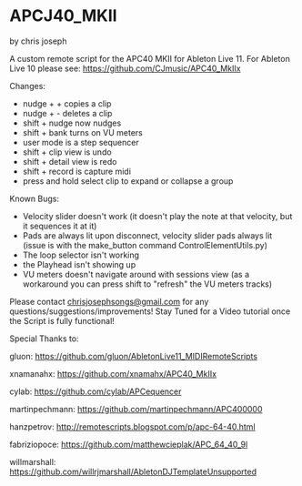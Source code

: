 # APCJ40_MKII
by chris joseph

A custom remote script for the APC40 MKII for Ableton Live 11. For Ableton Live 10 please see: https://github.com/CJmusic/APC40_MkIIx

Changes:

- nudge + + copies a clip
- nudge + - deletes a clip
- shift + nudge now nudges
- shift + bank turns on VU meters
- user mode is a step sequencer
- shift + clip view is undo
- shift + detail view is redo
- shift + record is capture midi
- press and hold select clip to expand or collapse a group

Known Bugs:

- Velocity slider doesn't work (it doesn't play the note at that velocity, but it sequences it at it)
- Pads are always lit upon disconnect, velocity slider pads always lit (issue is with the make_button command ControlElementUtils.py)
- The loop selector isn't working
- the Playhead isn't showing up
- VU meters doesn't navigate around with sessions view (as a workaround you can press shift to "refresh" the VU meters tracks) 

Please contact chrisjosephsongs@gmail.com for any questions/suggestions/improvements! Stay Tuned for a Video tutorial once the Script is fully functional! 

Special Thanks to:

gluon: https://github.com/gluon/AbletonLive11_MIDIRemoteScripts

xnamanahx: https://github.com/xnamahx/APC40_MkIIx

cylab: https://github.com/cylab/APCequencer

martinpechmann: https://github.com/martinpechmann/APC400000

hanzpetrov: http://remotescripts.blogspot.com/p/apc-64-40.html

fabriziopoce: https://github.com/matthewcieplak/APC_64_40_9l

willmarshall: https://github.com/willrjmarshall/AbletonDJTemplateUnsupported
